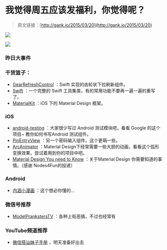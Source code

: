 # 我觉得周五应该发福利，你觉得呢？

> 原文链接：[http://gank.io/2015/03/20](http://gank.io/2015/03/20)

![](http://gallery.tinyletterapp.com/57d4f133e76db11f2b69783423182a7b0784c383/images/5296a099)

![](http://gallery.tinyletterapp.com/57d4f133e76db11f2b69783423182a7b0784c383/images/e1200387)

### 昨日大事件


### 干货篮子：

* [GearRefreshControl](https://github.com/andreamazz/GearRefreshControl) ：Swift 实现的齿轮状下拉刷新组件。
* [Swift](https://github.com/CarlosButron/Swift) ：一个完整的 Swift 工具集类，有的常用功能不要再一遍一遍的重写了。
* [MaterialKit](https://github.com/nghialv/MaterialKit) ：iOS 下的 Material Design 框架。

### iOS

* [android-testing](https://github.com/googlesamples/android) ：大家很少写过 Android 测试模块吧，看看 Google 的这个项目~ 教你如何书写Android 测试组件。
* [PinEntryView](https://github.com/Philio/PinEntryView) ：另一个密码输入组件，这个更萌一些。
* [ArcAnimator](https://github.com/asyl/ArcAnimator) ：Material Design下经常需要一些大胆的动画，看看这个弧形变换效果，尝试着用到你的项目中吧。
* [Material Design You need to Know](http://www.zcool.com.cn/article/ZMTQ3MzI0.html) ：关于Material Design 你需要知道的事情。（感谢 Nodes4Fun的投递）

### Android

* [内涵小漫画](http://weixin.sogou.com/gzh?openid=oIWsFty0KUDDGkZJ8iSEq2Set3Lk) ：这个想必你懂的...

### 微信号推荐

* [ModelPrankstersTV](https://www.youtube.com/user/zipkid99) ：各种上街恶搞，不过也经常有

### YouTube频道推荐

* [微信搭讪妹子手册](http://v.youku.com/v_show/id_XODA1NjI1ODQw.html) ，明天准备好出去

